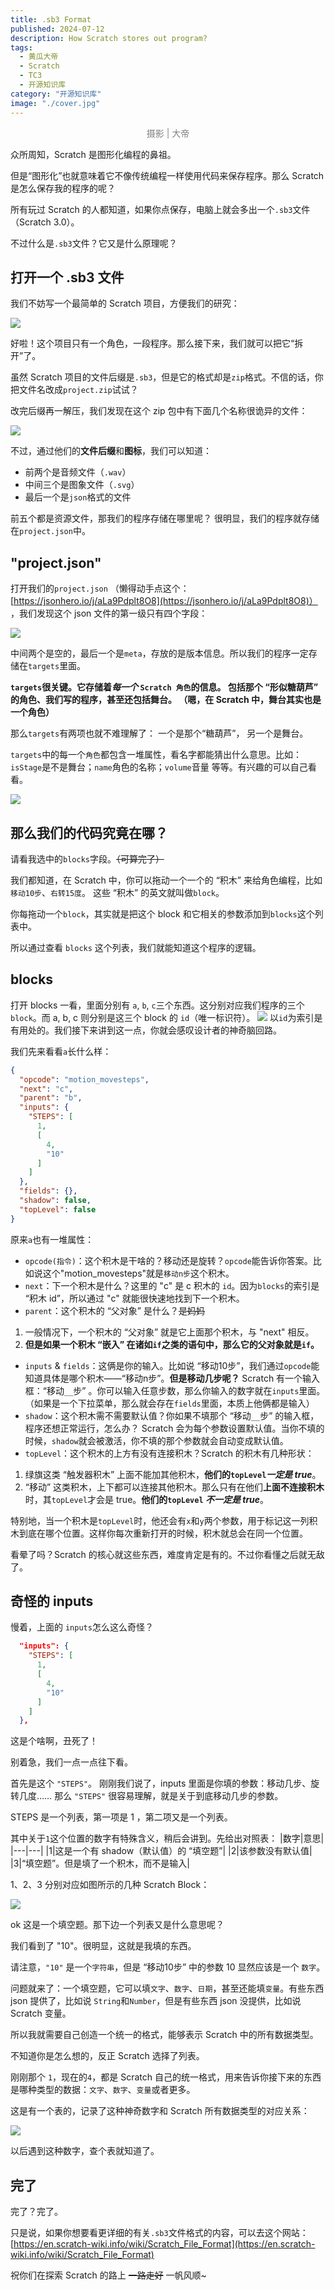 ```yaml
---
title: .sb3 Format
published: 2024-07-12
description: How Scratch stores out program?
tags: 
  - 黄瓜大帝
  - Scratch
  - TC3
  - 开源知识库
category: "开源知识库"
image: "./cover.jpg"
---
```

<center style="color: gray">摄影 | 大帝</center>

众所周知，Scratch 是图形化编程的鼻祖。

但是“图形化”也就意味着它不像传统编程一样使用代码来保存程序。那么 Scratch 是怎么保存我的程序的呢？

所有玩过 Scratch 的人都知道，如果你点保存，电脑上就会多出一个`.sb3`文件（Scratch 3.0）。

不过什么是`.sb3`文件？它又是什么原理呢？

## 打开一个 .sb3 文件

我们不妨写一个最简单的 Scratch 项目，方便我们的研究：

![](./src/1.png)

好啦！这个项目只有一个角色，一段程序。那么接下来，我们就可以把它“拆开”了。

虽然 Scratch 项目的文件后缀是`.sb3`，但是它的格式却是`zip`格式。不信的话，你把文件名改成`project.zip`试试？

改完后缀再一解压，我们发现在这个 zip 包中有下面几个名称很诡异的文件：

![](./src/2.png)

不过，通过他们的**文件后缀**和**图标**，我们可以知道：
- 前两个是音频文件（`.wav`）
- 中间三个是图象文件（`.svg`）
- 最后一个是`json`格式的文件

前五个都是资源文件，那我们的程序存储在哪里呢？
很明显，我们的程序就存储在`project.json`中。

## "project.json"
打开我们的`project.json`
（懒得动手点这个：[https://jsonhero.io/j/aLa9Pdplt8O8](https://jsonhero.io/j/aLa9Pdplt8O8)）
，我们发现这个 json 文件的第一级只有四个字段：

![](./src/3.png)

中间两个是空的，最后一个是`meta`，存放的是版本信息。所以我们的程序一定存储在`targets`里面。

**`targets`很关键。它存储着*每一个* `Scratch 角色`的信息。
包括那个 “形似糖葫芦” 的角色、我们写的程序，甚至还包括舞台。
（嗯，在 Scratch 中，舞台其实也是一个角色）**

那么`targets`有两项也就不难理解了：
一个是那个“糖葫芦”，
另一个是舞台。

`targets`中的每一个`角色`都包含一堆属性，看名字都能猜出什么意思。比如：`isStage`是不是舞台；`name`角色的名称；`volume`音量 等等。有兴趣的可以自己看看。

![](./src/4.png)


## 那么我们的代码究竟在哪？

请看我选中的`blocks`字段。<del>（可算完了）</del>

我们都知道，在 Scratch 中，你可以拖动一个一个的 “积木” 来给角色编程，比如`移动10步`、`右转15度`。
这些 “积木” 的英文就叫做`block`。

你每拖动一个`block`，其实就是把这个 block 和它相关的参数添加到`blocks`这个列表中。

所以通过查看 `blocks` 这个列表，我们就能知道这个程序的逻辑。

## blocks
打开 blocks 一看，里面分别有 `a`, `b`, `c`三个东西。这分别对应我们程序的三个 `block`。而 a, b, c 则分别是这三个 block 的 `id`（唯一标识符）。
![](./src/5.png)
以`id`为索引是有用处的。我们接下来讲到这一点，你就会感叹设计者的神奇脑回路。

我们先来看看`a`长什么样：

```json
{
  "opcode": "motion_movesteps",
  "next": "c",
  "parent": "b",
  "inputs": {
    "STEPS": [
      1,
      [
        4,
        "10"
      ]
    ]
  },
  "fields": {},
  "shadow": false,
  "topLevel": false
}
```

原来`a`也有一堆属性：
- `opcode(指令)`：这个积木是干啥的？移动还是旋转？`opcode`能告诉你答案。比如说这个"motion_movesteps"就是`移动n步`这个积木。
- `next`：下一个积木是什么？这里的 "c" 是 c 积木的 `id`。因为`blocks`的索引是 “积木 id”，所以通过 "c" 就能很快速地找到下一个积木。
- `parent`：这个积木的 “父对象” 是什么？<del>是妈妈</del> 
1. 一般情况下，一个积木的 “父对象” 就是它上面那个积木，与 "next" 相反。
2. **但是如果一个积木 “嵌入” 在诸如`if`之类的语句中，那么它的父对象就是`if`。**
- `inputs` & `fields`：这俩是你的输入。比如说 “移动10步”，我们通过`opcode`能知道具体是哪个积木——“移动n步”。**但是移动几步呢？** Scratch 有一个输入框：“移动`__`步” 。你可以输入任意步数，那么你输入的数字就在`inputs`里面。（如果是一个下拉菜单，那么就会存在`fields`里面，本质上他俩都是输入）
- `shadow`：这个积木需不需要默认值？你如果不填那个 “移动`__`步” 的输入框，程序还想正常运行，怎么办？
Scratch 会为每个参数设置默认值。当你不填的时候，`shadow`就会被激活，你不填的那个参数就会自动变成默认值。
- `topLevel`：这个积木的上方有没有连接积木？Scratch 的积木有几种形状：
1. 绿旗这类 “触发器积木” 上面不能加其他积木，**他们的`topLevel`*一定是 true***。
2. “移动” 这类积木，上下都可以连接其他积木。那么只有在他们**上面不连接积木**时，其`topLevel`才会是 true。**他们的`topLevel` *不一定是 true***。

特别地，当一个积木是`topLevel`时，他还会有`x`和`y`两个参数，用于标记这一列积木到底在哪个位置。这样你每次重新打开的时候，积木就总会在同一个位置。

看晕了吗？Scratch 的核心就这些东西，难度肯定是有的。不过你看懂之后就无敌了。

## 奇怪的 inputs
慢着，上面的 `inputs`怎么这么奇怪？
```json
  "inputs": {
    "STEPS": [
      1,
      [
        4,
        "10"
      ]
    ]
  },
```
这是个啥啊，丑死了！

别着急，我们一点一点往下看。

首先是这个 `"STEPS"`。
刚刚我们说了，inputs 里面是你填的参数：移动几步、旋转几度……
那么 `"STEPS"` 很容易理解，就是关于到底移动几步的参数。

STEPS 是一个列表，第一项是 1 ，第二项又是一个列表。

其中关于`1`这个位置的数字有特殊含义，稍后会讲到。先给出对照表：
|数字|意思|
|---|---|
|1|这是一个有 shadow（默认值）的 “填空题”|
|2|该参数没有默认值|
|3|“填空题”。但是填了一个积木，而不是输入|

1、2、3 分别对应如图所示的几种 Scratch Block：

![](./src/6.png)


ok 这是一个填空题。那下边一个列表又是什么意思呢？

我们看到了 "10"。很明显，这就是我填的东西。

请注意，`"10"` 是一个`字符串`，但是 “移动10步” 中的参数 10 显然应该是一个 `数字`。

问题就来了：一个填空题，它可以填`文字`、`数字`、`日期`，甚至还能填`变量`。有些东西 json 提供了，比如说 `String`和`Number`，但是有些东西 json 没提供，比如说 Scratch 变量。

所以我就需要自己创造一个统一的格式，能够表示 Scratch 中的所有数据类型。

不知道你是怎么想的，反正 Scratch 选择了列表。

刚刚那个 `1`，现在的`4`，都是 Scratch 自己的统一格式，用来告诉你接下来的东西是哪种类型的数据：`文字`、`数字`、`变量`或者更多。

这是有一个表的，记录了这种神奇数字和 Scratch 所有数据类型的对应关系：

![](./src/7.png)

以后遇到这种数字，查个表就知道了。

## 完了
完了？完了。

只是说，如果你想要看更详细的有关`.sb3`文件格式的内容，可以去这个网站：[https://en.scratch-wiki.info/wiki/Scratch_File_Format](https://en.scratch-wiki.info/wiki/Scratch_File_Format)

祝你们在探索 Scratch 的路上 <del>一路走好</del> 一帆风顺~

